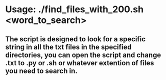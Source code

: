 # Usage: ./find_files_with_200.sh <directory> <word_to_search>

## The script is designed to look for a specific string in all the txt files in the specified directories, you can open the script and change .txt to .py or .sh or whatever extention of files you need to search in.
